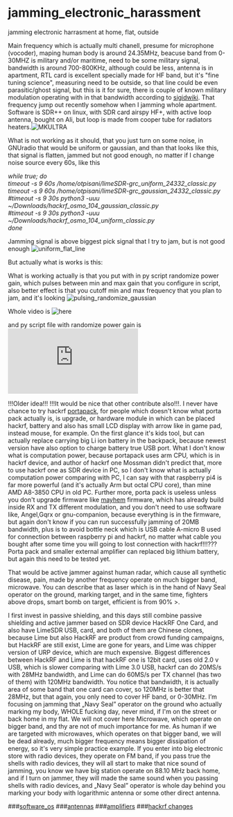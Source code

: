 # jamming_electronic_harassment
jamming electronic harrasment at home, flat, outside

Main frequency which is actually multi chanell, presume for microphone (vocoder), maping human body is around 24.35MHz, beacuse band from 0-30MHZ is military and/or maritime, need to be some military signal, bandwidth is around 700-800KHz, although could be less, antenna is in apartment, RTL card is excellent specially made for HF band, but it's "fine tuning science", measuring need to be outside, so that line could be even parasitic/ghost signal, but this is it for sure, there is couple of known military modulation operating with in that bandwidth according to [sigidwiki](https://https://www.sigidwiki.com/wiki/Category:Military). That frequency jump out recently somehow when I jamming whole apartment. Software is SDR++ on linux, with SDR card airspy HF+, with active loop antenna, bought on Ali, but loop is made from cooper tube for radiators heaters.![MKULTRA](https://github.com/otpisani/jamming_electronic_harassment/assets/4509181/c5420226-7d3a-411a-9a26-b1c20f744e75)

What is not working as it should, that you just turn on some noise, in GNUradio that would be uniform or gaussian, and than that looks like this, that signal is flatten, jammed but not good enough, no matter if I change noise source every 60s, like this

*while true; do*  
*timeout -s 9 60s /home/otpisani/limeSDR-grc_uniform_24332_classic.py*<br> 
*timeout -s 9 60s /home/otpisani/limeSDR-grc_gaussian_24332_classic.py*<br>
*#timeout -s 9 30s python3 -uuu ~/Downloads/hackrf_osmo_104_gaussian_classic.py*<br> 
*#timeout -s 9 30s python3 -uuu ~/Downloads/hackrf_osmo_104_uniform_classic.py*<br> 
*done*<br>  


Jamming signal is above biggest pick signal that I try to jam, but is not good enough
![uniform_flat_line](https://github.com/otpisani/jamming_electronic_harassment/assets/4509181/97e86561-7853-4c70-b48b-2dd8ab5b3cf9)

But actually what is works is this:

What is working actually is that you put with in py script randomize power gain, which pulses between min and max gain that you configure in script, also better effect is that you cutoff min and max frequency that you plan to jam, and it's looking
![pulsing_randomize_gaussian](https://github.com/otpisani/jamming_electronic_harassment/assets/4509181/9c2734cf-8897-4078-bca8-bdfc9212790a)

Whole video is ![here](https://github.com/otpisani/jamming_electronic_harassment/blob/main/gnuradio-companion_in_action/randomize_power_gain)

and py script file with randomize power gain is ![here](https://github.com/otpisani/jamming_electronic_harassment/blob/main/gnuradio-companion_in_action/grc_files/24.35_randomize_power_gain_hackrf.py)

!!!Older idea!!!
!!!It would be nice that other contribute also!!!. I never have chance to try hackrf [portapack](https://hackaday.com/2020/11/28/hackrf-portapack-firmware-spoofs-all-the-things/), for people which doesn't know what porta pack actually is, is upgrade, or hardware module in which can be placed hackrf, battery and also has small LCD display with arrow like in game pad, instead mouse, for example. On the first glance it's kids tool, but can actually replace carrying big Li ion battery in the backpack, because newest version have also option to charge battery true USB port. What I don't know what is computation power, because portapack uses arm CPU, which is in hackrf device, and author of hackrf one Mossman didn't predict that, more to use hackrf one as SDR device in PC, so I don't know what is actually computation power comparing with PC, I can say with that raspberry pi4 is far more powerful (and it's actually Arm but octal CPU core), than mine AMD A8-3850 CPU in old PC. Further more, porta pack is useless unless you don't upgrade firmware like [mayhem](https://github.com/eried/portapack-mayhem) firmware, which has already build inside RX and TX different modulation, and you don't need to use software like, Angel,Gqrx or gnu-companion, because everything is in the firmware, but again don't know if you can run successfully jamming of 20MB bandwidth, plus is to avoid bottle neck which is USB cable A-micro B used for connection between raspberry pi and hackrf, no matter what cable you bought after some time you will going to lost connection with hackrf!!!??? 
Porta pack and smaller external amplifier can replaced big lithium battery, but again this need to be tested yet.

That would be active jammer against human radar, which cause all synthetic disease, pain, made by another frequency operate on much bigger band, microwave. You can describe that as laser which is in the hand of Navy Seal operator on the ground, marking target, and in the same time, fighters above drops, smart bomb on target, efficient is from 90% >. 

I first invest in passive shielding, and this days still combine passive shielding and active jammer based on SDR device HackRF One Card, and also have LimeSDR USB, card, and both of them are Chinese clones, because Lime but also HackRF are product from crowd funding campaigns, but HackRF are still exist, Lime are gone for years, and Lime was chipper version of URP device, which are much expensive. Biggest differences between HackRF and Lime is that hackRF one is 12bit card, uses old 2.0 v USB, which is slower comparing with Lime 3.0 USB, hackrf can do 20MS/s with 28MHz bandwidth, and Lime can do 60MS/s per TX channel (has two of them) with 120MHz bandwidth. You notice that bandwidth, it is actually area of some band that one card can cover, so 120MHz is better that 28MHz, but that again, you only need to cover HF band, or 0-30MHz. I’m focusing on jamming that „Navy Seal” operator on the ground who actually marking my body, WHOLE fucking day, never mind, if I'm on the street or back home in my flat. We will not cover here Microwave, which operate on bigger band, and thy are not of much importance for me. As human if we are targeted with microwaves, which operates on that bigger band, we will be dead already, much bigger frequency means bigger dissipation of energy, so it's very simple practice example. If you enter into big electronic store with radio devices, they operate on FM band, if you pass true the shells with radio devices, they will all start to make that nice sound of jamming, you know we have big station operate on 88.10 MHz back home, and if I turn on jammer, they will made the same sound when you passing shells with radio devices, and „Navy Seal” operator is whole day behind you marking your body with logarithmic antenna or some other direct antenna.

###[software_os](https://github.com/otpisani/jamming_electronic_harassment/blob/main/software_OS/readme.md)
###[antennas](https://github.com/otpisani/jamming_electronic_harassment/blob/main/antennas/readme.md)
###[amplifiers](https://github.com/otpisani/jamming_electronic_harassment/edit/main/amplifiers/readme.txt)
###[hackrf changes](https://github.com/otpisani/jamming_electronic_harassment/tree/main/SDR_cards/hackrf/changes_that_you_need_to_do)

